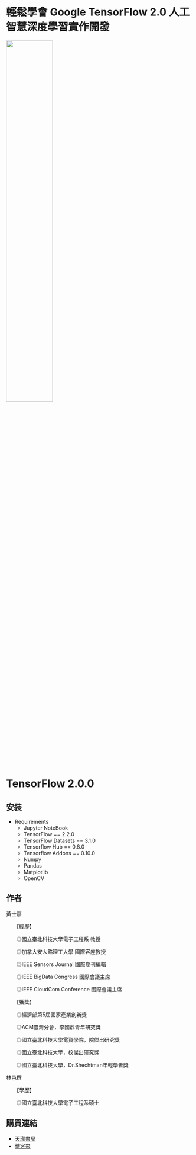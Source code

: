 # 輕鬆學會 Google TensorFlow 2.0 人工智慧深度學習實作開發 

<img src="https://raw.githubusercontent.com/taipeitechmmslab/MMSLAB-TF2/master/Cover.jpg" width="50%" height="50%"/>

# TensorFlow 2.0.0
##  安裝

- Requirements
    - Jupyter NoteBook
    - TensorFlow == 2.2.0
    - TensorFlow Datasets == 3.1.0
    - Tensorflow Hub == 0.8.0
    - Tensorflow Addons == 0.10.0
    - Numpy
    - Pandas
    - Matplotlib
    - OpenCV

## 作者
黃士嘉

　　【經歷】

　　◎國立臺北科技大學電子工程系 教授

　　◎加拿大安大略理工大學 國際客座教授

　　◎IEEE Sensors Journal 國際期刊編輯

　　◎IEEE BigData Congress 國際會議主席

　　◎IEEE CloudCom Conference 國際會議主席

　　【獲獎】

　　◎經濟部第5屆國家產業創新獎

　　◎ACM臺灣分會，李國鼎青年研究獎

　　◎國立臺北科技大學電資學院，院傑出研究獎

　　◎國立臺北科技大學，校傑出研究獎

　　◎國立臺北科技大學，Dr.Shechtman年輕學者獎


林邑撰

　　【學歷】

　　◎國立臺北科技大學電子工程系碩士

## 購買連結

- [天瓏書局](https://www.tenlong.com.tw/products/9789864344635)
- [博客來](https://www.books.com.tw/products/0010847790)

